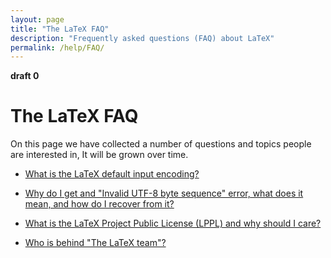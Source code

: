 ```yaml
---
layout: page
title: "The LaTeX FAQ"
description: "Frequently asked questions (FAQ) about LaTeX"
permalink: /help/FAQ/
---
```


**draft 0**


# The LaTeX FAQ

On this page we have collected a number of questions and topics people
are interested in, It will be grown over time.


 - [What is the LaTeX default input
   encoding?](default-inputencoding)

 - [Why do I get and "Invalid UTF-8 byte sequence" error, what does it mean, and how do I recover from
   it?](utf8-inputenc)

 - [What is the LaTeX Project Public License (LPPL) and why should I
   care?]({{site.baseurl}}/lppl/)

 - [Who is behind "The LaTeX team"?]({{site.baseurl}}/about/team/)



